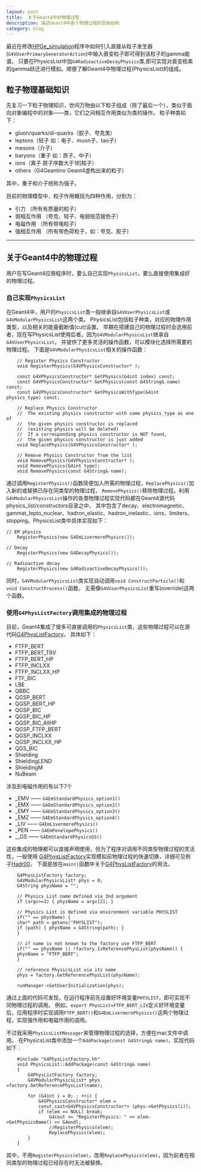 ```yaml
---
layout: post
title:  关于Geant4中的物理过程 
description: 描述Geant4中各个物理过程的层级结构
category: blog
---
```



最近在修改[HPGe_simulation][1]程序中如何引入直接从粒子发生器(`G4VUserPrimaryGeneratorAction`)中输入衰变粒子即可得到该粒子的gamma能谱。
只要在PhysicsList中加`G4RadioactiveDecayPhysics`类,即可实现对衰变核素的gamma跃迁进行模拟。顺便了解Geant4中物理过程(PhysicsList)的组成。


## 粒子物理基础知识

先复习一下粒子物理知识，世间万物由以下粒子组成（除了最后一个），类似于面向对象编程中的对象——类，它们之间相互作用类似为类的操作。
粒子种类如下：
*  gluon/quarks/di-quarks（胶子、夸克类）
*  leptons（轻子 如：电子、muon子、tao子）
*  mesons（介子）
*  baryons（重子  如：质子、中子）
*  ions（离子  原子序数大于1的核子）
*  others（G4Geantino Geant4虚构出来的粒子）

其中，重子和介子统称为强子。

目前的物理模型中，粒子作用概括为四种作用，分别为：
*  引力  （所有有质量的粒子）
*  弱相互作用 （夸克、轻子、电弱规范玻色子）
*  电磁作用  （所有带电粒子）
*  强相互作用 （所有带色荷粒子，如：夸克、胶子）

------------------------------------

## 关于Geant4中的物理过程

用户在写Geant4应用程序时，要么自己实现`PhysicsList`，要么直接使用集成好的物理过程。

### 自己实现`PhysicsList`

在Geant4中，用户的`PhysicsList`类一般继承自`G4VUserPhysicsList`或`G4VModularPhysicsList`这两个类。
PhysicsList包括粒子种类，对应的物理作用类型，以及相关的能量截断值(cut)设置。
早期在搭建自己的物理过程时会选用前者，现在写PhysicsList使用后者。因为`G4VModularPhysicsList`继承自`G4VUserPhysicsList`，
并提供了更多灵活的操作函数，可以模块化选择所需要的物理过程。
下面是`G4VModularPhysicsList`相关的操作函数：

``` {.cpp}
    // Register Physics Constructor 
	void RegisterPhysics(G4VPhysicsConstructor* );
	 
	const G4VPhysicsConstructor* GetPhysics(G4int index) const;
	const G4VPhysicsConstructor* GetPhysics(const G4String& name) const;
	const G4VPhysicsConstructor* GetPhysicsWithType(G4int physics_type) const;

	// Replace Physics Constructor 
	//  The existing physics constructor with same physics_type as one of
	//  the given physics constructor is replaced
	//  (existing physics will be deleted)
	//  If a corresponding physics constructor is NOT found, 
	//  the given physics constructor is just added         
    void ReplacePhysics(G4VPhysicsConstructor* );

	// Remove Physics Constructor from the list
    void RemovePhysics(G4VPhysicsConstructor* );
    void RemovePhysics(G4int type);
    void RemovePhysics(const G4String& name);
```															       
通过调用`RegisterPhysics()`函数简便加入所需的物理过程，`ReplacePhysics()`加入新的或替换已存在同类型的物理过程，
`RemovePhysics()`移除物理过程。利用`G4VModularPhysicsList`操作的各类物理过程实现代码都在Geant4源代码physics_list/constructors目录之中，
其中包含了decay、electromagnetic、gammat_lepto_nuclear、hadron_elastic、hadron_inelastic、ions、limiters、stopping。PhysicsList类中具体实现如下：

``` {.cpp}
// EM physics
	RegisterPhysics(new G4EmLivermorePhysics());

// Decay
	RegisterPhysics(new G4DecayPhysics());

// Radioactive decay
	RegisterPhysics(new G4RadioactiveDecayPhysics());

```

同时，`G4VModularPhysicsList`类实现自动调用`void ConstructParticle()`和`void ConstructProcess()`函数，
无需像`G4VUserPhysicsList`重写(override)这两个函数。

### 使用`G4PhysListFactory`调用集成的物理过程

目前，Geant4集成了很多可直接调用的`PhysicsList`类，这些物理过程可以在源代码[G4PhysListFactory][]，
具体如下：
*   FTFP_BERT
*	FTFP_BERT_TRV
*	FTFP_BERT_HP
*	FTFP_INCLXX
*   FTFP_INCLXX_HP
*	FTF_BIC
*	LBE
*	QBBC
*   QGSP_BERT
*	QGSP_BERT_HP
*	QGSP_BIC
*	QGSP_BIC_HP
*	QGSP_BIC_AllHP
*   QGSP_FTFP_BERT
*	QGSP_INCLXX
*	QGSP_INCLXX_HP
*	QGS_BIC
*   Shielding
*	ShieldingLEND
*	ShieldingM
*	NuBeam

涉及到电磁作用的有以下7个

*	\_EMV —— `G4EmStandardPhysics_option1()`
*	\_EMX —— `G4EmStandardPhysics_option2()`
*	\_EMY —— `G4EmStandardPhysics_option3()`
*   \_EMZ —— `G4EmStandardPhysics_option4()`
*	\_LIV —— `G4EmLivermorePhysics()`
*	\_PEN —— `G4EmPenelopePhysics()`
*	\__GS —— `G4EmStandardPhysicsGS()`


这些集成的物理都可以直接声明使用，但为了程序对调用不同类型物理过程的灵活性，一般使用
[G4PhysListFactory][]实现模拟前物理过程的快速切换，详细可见例子[Hadr00][]，
下面是放在`main()`函数中关于[G4PhysListFactory][]的用法。

``` {.cpp}
	G4PhysListFactory factory;
	G4VModularPhysicsList* phys = 0;
	G4String physName = "";
	
	// Physics List name defined via 3nd argument
	if (argc>=3) { physName = argv[2]; }
	
	// Physics List is defined via environment variable PHYSLIST
	if("" == physName) {
	char* path = getenv("PHYSLIST");
	if (path) { physName = G4String(path); }
	}
	
	// if name is not known to the factory use FTFP_BERT
	if("" == physName || !factory.IsReferencePhysList(physName)) {
	physName = "FTFP_BERT"; 
	}
	
	// reference PhysicsList via its name
	phys = factory.GetReferencePhysList(physName);
	
	runManager->SetUserInitialization(phys);
```

通过上面的代码可发现，在运行程序前先设置好环境变量`PHYSLIST`，即可实现不同物理过程的调用。
例如，`export PhysList=FTFP_BERT_LIV`定义好环境变量后，应用程序时实现调用`FTFP_BERT()`和`G4EmLivermorePhysics()`这两个物理过程，实现强作用和电磁作用的调用。

不过我采用`PhysicsListMessager`来管理物理过程的选择，方便在mac文件中调用。
在PhysicsList类中添加一个`AddPackage(const G4String& name)`，实现代码如下：

```{.cpp}
	#include "G4PhysListFactory.hh"
	void PhysicsList::AddPackage(const G4String& name)
	{
		G4PhysListFactory factory;
		G4VModularPhysicsList* phys =factory.GetReferencePhysList(name);

		for (G4int i = 0; ; ++i) {
			G4VPhysicsConstructor* elem =
			const_cast<G4VPhysicsConstructor*> (phys->GetPhysics(i));
			if (elem == NULL) break;
				G4cout << "RegisterPhysics: " << elem->GetPhysicsName() << G4endl;
				//RegisterPhysics(elem);
				ReplacePhysics(elem);
		}
	}
```

其中，不用`RegisterPhysics(elem)`，改用`ReplacePhysics(elem)`，因为前者在相同类型的物理过程已经存在时无法被替换。



[Hadr00]:  http://www-geant4.kek.jp/lxr/source/examples/extended/hadronic/Hadr00/Hadr00.cc "Hadr00"

[G4PhysListFactory]:  http://www-geant4.kek.jp/lxr/source/physics_lists/lists/src/G4PhysListFactory.cc    "G4PhysListFactory"

[Gsize]:    http://gsize.github.io  "Gsize"
[1]:  https://github.com/gsize/HPGe_simulation "HPGe_simulationulation"
